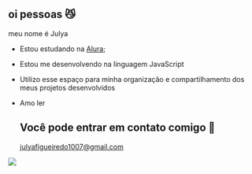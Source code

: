 ## oi pessoas 😼

meu nome é Julya

- Estou estudando na [Alura](https://www.alura.com.br);
- Estou me desenvolvendo na linguagem JavaScript
- Utilizo esse espaço para minha organização e compartilhamento dos meus projetos desenvolvidos
- Amo ler

  ## Você pode entrar em contato comigo 📧

  julyafigueiredo1007@gmail.com


![](ttps://media1.tenor.com/m/E3SNnvncEE0AAAAC/dance.gif)
  
